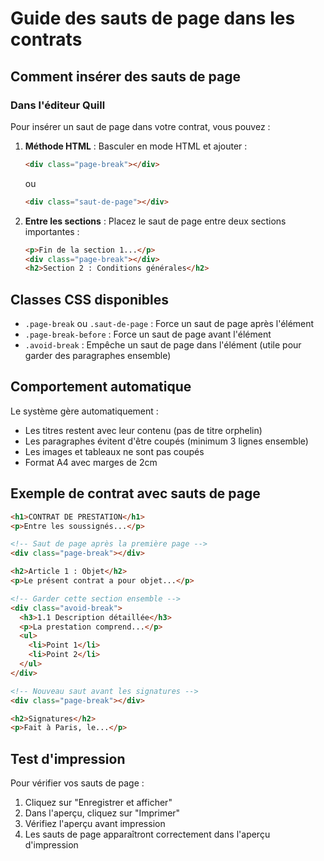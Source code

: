 # Guide des sauts de page dans les contrats

## Comment insérer des sauts de page

### Dans l'éditeur Quill
Pour insérer un saut de page dans votre contrat, vous pouvez :

1. **Méthode HTML** : Basculer en mode HTML et ajouter :
   ```html
   <div class="page-break"></div>
   ```
   ou
   ```html
   <div class="saut-de-page"></div>
   ```

2. **Entre les sections** : Placez le saut de page entre deux sections importantes :
   ```html
   <p>Fin de la section 1...</p>
   <div class="page-break"></div>
   <h2>Section 2 : Conditions générales</h2>
   ```

## Classes CSS disponibles

- `.page-break` ou `.saut-de-page` : Force un saut de page après l'élément
- `.page-break-before` : Force un saut de page avant l'élément
- `.avoid-break` : Empêche un saut de page dans l'élément (utile pour garder des paragraphes ensemble)

## Comportement automatique

Le système gère automatiquement :
- Les titres restent avec leur contenu (pas de titre orphelin)
- Les paragraphes évitent d'être coupés (minimum 3 lignes ensemble)
- Les images et tableaux ne sont pas coupés
- Format A4 avec marges de 2cm

## Exemple de contrat avec sauts de page

```html
<h1>CONTRAT DE PRESTATION</h1>
<p>Entre les soussignés...</p>

<!-- Saut de page après la première page -->
<div class="page-break"></div>

<h2>Article 1 : Objet</h2>
<p>Le présent contrat a pour objet...</p>

<!-- Garder cette section ensemble -->
<div class="avoid-break">
  <h3>1.1 Description détaillée</h3>
  <p>La prestation comprend...</p>
  <ul>
    <li>Point 1</li>
    <li>Point 2</li>
  </ul>
</div>

<!-- Nouveau saut avant les signatures -->
<div class="page-break"></div>

<h2>Signatures</h2>
<p>Fait à Paris, le...</p>
```

## Test d'impression

Pour vérifier vos sauts de page :
1. Cliquez sur "Enregistrer et afficher"
2. Dans l'aperçu, cliquez sur "Imprimer"
3. Vérifiez l'aperçu avant impression
4. Les sauts de page apparaîtront correctement dans l'aperçu d'impression